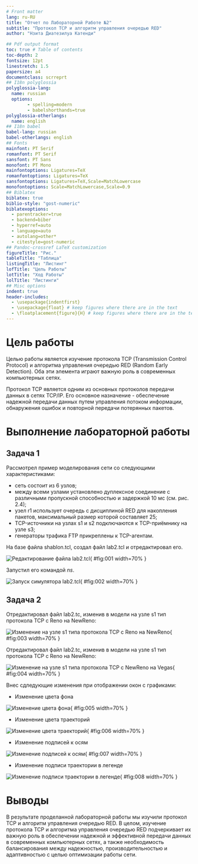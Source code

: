 ```yaml
---
# Front matter
lang: ru-RU
title: "Отчет по Лабораторной Работе №2"
subtitle: "Протокол TCP и алгоритм управления очередью RED"
author: "Нзита Диатезилуа Катенди"

## Pdf output format
toc: true # Table of contents
toc-depth: 2
fontsize: 12pt
linestretch: 1.5
papersize: a4
documentclass: scrreprt
## I18n polyglossia
polyglossia-lang:
  name: russian
  options:
        - spelling=modern
        - babelshorthands=true
polyglossia-otherlangs:
  name: english
## I18n babel
babel-lang: russian
babel-otherlangs: english
## Fonts
mainfont: PT Serif
romanfont: PT Serif
sansfont: PT Sans
monofont: PT Mono
mainfontoptions: Ligatures=TeX
romanfontoptions: Ligatures=TeX
sansfontoptions: Ligatures=TeX,Scale=MatchLowercase
monofontoptions: Scale=MatchLowercase,Scale=0.9
## Biblatex
biblatex: true
biblio-style: "gost-numeric"
biblatexoptions:
  - parentracker=true
  - backend=biber
  - hyperref=auto
  - language=auto
  - autolang=other*
  - citestyle=gost-numeric
## Pandoc-crossref LaTeX customization
figureTitle: "Рис."
tableTitle: "Таблица"
listingTitle: "Листинг"
lofTitle: "Цель Работы"
lotTitle: "Ход Работы"
lolTitle: "Листинги"
## Misc options
indent: true
header-includes:
  - \usepackage{indentfirst}
  - \usepackage{float} # keep figures where there are in the text
  - \floatplacement{figure}{H} # keep figures where there are in the text
---
```


# Цель работы

Целью работы является изучение протокола TCP (Transmission Control Protocol) и алгоритма управления очередью RED (Random Early Detection). Оба эти элемента играют важную роль в современных компьютерных сетях.

Протокол TCP является одним из основных протоколов передачи данных в сетях TCP/IP. Его основное назначение - обеспечение надежной передачи данных путем управления потоком информации, обнаружения ошибок и повторной передачи потерянных пакетов.

# Выполнение лабораторной работы


## Задача 1

Рассмотрел пример моделирования сети со следующими характеристиками:

- сеть состоит из 6 узлов;
- между всеми узлами установлено дуплексное соединение с различными пропускной способностью и задержкой 10 мс (см. рис. 2.4);
- узел r1 использует очередь с дисциплиной RED для накопления пакетов, максимальный размер которой составляет 25;
- TCP-источники на узлах s1 и s2 подключаются к TCP-приёмнику на узле s3;
- генераторы трафика FTP прикреплены к TCP-агентам.

На базе файла shablon.tcl, создал файл lab2.tcl и отредактировал его.

![Редактирование файла lab2.tcl](image/image1.png){ #fig:001 width=70% }

Запустил его командой $ns$.

![Запуск симулятора lab2.tcl](image/image2.png){ #fig:002 width=70% }


## Задача 2


Отредактировал файл lab2.tc, изменив в модели на узле s1 тип протокола TCP с Reno на NewReno:

![Изменение на узле s1 типа протокола TCP с Reno на NewReno](image/image3.png){ #fig:003 width=70% }

Отредактировал файл lab2.tc, изменив в модели на узле s1 тип протокола TCP с Reno на NewReno:

![Изменение на узле s1 типа протокола TCP с NewReno на Vegas](image/image3.png){ #fig:004 width=70% }

Внес сдледующие изменения при отображении окон с графиками:

- Изменение цвета фона

![Изменение цвета фона](image/image4.png){ #fig:005 width=70% }

- Изменение цвета траекторий

![Изменение цвета траекторий](image/image5.png){ #fig:006 width=70% }

- Изменение подписей к осям

![Изменение подписей к осям](image/image6.png){ #fig:007 width=70% }

- Изменение подписи траектории в легенде

![Изменение подписи траектории в легенде](image/image7.png){ #fig:008 width=70% }


# Выводы

В результате проделанной лабораторной работы мы изучили протокол TCP и алгоритм управления очередью RED.
В целом, изучение протокола TCP и алгоритма управления очередью RED подчеркивает их важную роль в обеспечении надежной и эффективной передачи данных в современных компьютерных сетях, а также необходимость балансирования между надежностью, производительностью и адаптивностью с целью оптимизации работы сети.